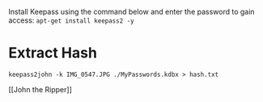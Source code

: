
Install Keepass using the command below and enter the password to gain access:
`apt-get install keepass2 -y`


# Extract Hash

`keepass2john -k IMG_0547.JPG ./MyPasswords.kdbx > hash.txt`

[[John the Ripper]]